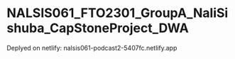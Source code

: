 # NALSIS061_FTO2301_GroupA_NaliSishuba_CapStoneProject_DWA
Deplyed on netlify: nalsis061-podcast2-5407fc.netlify.app
